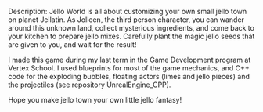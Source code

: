 Description: Jello World is all about customizing your own small jello town on planet Jellatin.
As Jolleen, the third person character, you can wander around this unknown land, collect mysterious ingredients, and come back to your kitchen to prepare jello mixes. Carefully plant the magic jello seeds that are given to you, and wait for the result!

I made this game during my last term in the Game Development program at Vertex School.
I used blueprints for most of the game mechanics, and C++ code for the exploding bubbles, floating actors (limes and jello pieces) and the projectiles (see repository UnrealEngine_CPP).

Hope you make jello town your own little jello fantasy!
